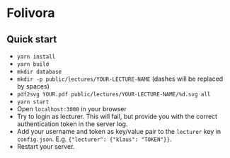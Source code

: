 # Folivora

## Quick start
- `yarn install`
- `yarn build`
- `mkdir database`
- `mkdir -p public/lectures/YOUR-LECTURE-NAME` (dashes will be replaced by spaces)
- `pdf2svg YOUR.pdf public/lectures/YOUR-LECTURE-NAME/%d.svg all`
- `yarn start`
- Open `localhost:3000` in your browser
- Try to login as lecturer. This will fail, but provide you with the correct authentication token in the server log.
- Add your username and token as key/value pair to the `lecturer` key in `config.json`. E.g. `{"lecturer": {"klaus": "TOKEN"}}`.
- Restart your server.
